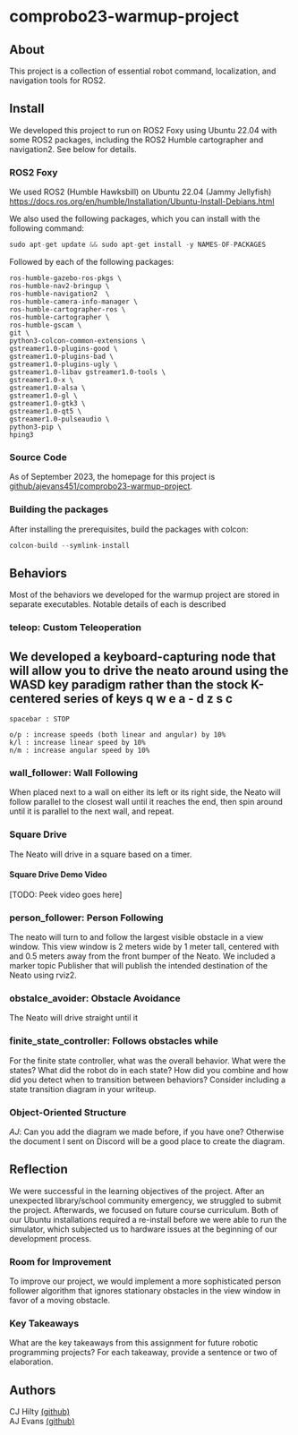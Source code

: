 # comprobo23-warmup-project
## About
This project is a collection of essential robot command, localization, and navigation tools for ROS2.
## Install
We developed this project to run on ROS2 Foxy using Ubuntu 22.04 with some ROS2 packages, including the ROS2 Humble cartographer and navigation2. See below for details.
### ROS2 Foxy
We used ROS2 (Humble Hawksbill) on Ubuntu 22.04 (Jammy Jellyfish)
https://docs.ros.org/en/humble/Installation/Ubuntu-Install-Debians.html

We also used the following packages, which you can install with the following command:

```python
sudo apt-get update && sudo apt-get install -y NAMES-OF-PACKAGES
```
Followed by each of the following packages:

```
ros-humble-gazebo-ros-pkgs \
ros-humble-nav2-bringup \
ros-humble-navigation2  \
ros-humble-camera-info-manager \
ros-humble-cartographer-ros \
ros-humble-cartographer \
ros-humble-gscam \
git \
python3-colcon-common-extensions \
gstreamer1.0-plugins-good \
gstreamer1.0-plugins-bad \
gstreamer1.0-plugins-ugly \
gstreamer1.0-libav gstreamer1.0-tools \
gstreamer1.0-x \
gstreamer1.0-alsa \
gstreamer1.0-gl \
gstreamer1.0-gtk3 \
gstreamer1.0-qt5 \
gstreamer1.0-pulseaudio \
python3-pip \
hping3
```

### Source Code
As of September 2023, the homepage for this project is [github/ajevans451/comprobo23-warmup-project](https://github.com/ajevans451/comprobo23-warmup-project).

### Building the packages
After installing the prerequisites, build the packages with colcon:
```python
colcon-build --symlink-install
``` 

## Behaviors
Most of the behaviors we developed for the warmup project are stored in separate executables. Notable details of each is described
### teleop: Custom Teleoperation
We developed a keyboard-capturing node that will allow you to drive the neato around using the WASD key paradigm rather than the stock K-centered series of keys
	q  w  e
	a  -  d
	z  s  c
  -------------------
    spacebar : STOP
    
    o/p : increase speeds (both linear and angular) by 10%
    k/l : increase linear speed by 10%
    n/m : increase angular speed by 10%

### wall_follower: Wall Following
When placed next to a wall on either its left or its right side, the Neato will follow parallel to the closest wall until it reaches the end, then spin around until it is parallel to the next wall, and repeat.

### Square Drive
The Neato will drive in a square based on a timer.
#### Square Drive Demo Video
[TODO: Peek video goes here] 

### person_follower: Person Following
The neato will turn to and follow the largest visible obstacle in a view window. This view window is 2 meters wide by 1 meter tall, centered with and 0.5 meters away from the front bumper of the Neato. We included a marker topic Publisher that will publish the intended destination of the Neato using rviz2.
### obstalce_avoider: Obstacle Avoidance
The Neato will drive straight until it 

### finite_state_controller: Follows obstacles while 
For the finite state controller, what was the overall behavior. What were the states? What did the robot do in each state? How did you combine and how did you detect when to transition between behaviors?  Consider including a state transition diagram in your writeup.
### Object-Oriented Structure
*AJ*: Can you add the diagram we made before, if you have one? Otherwise the document I sent on Discord will be a good place to create the diagram.


## Reflection
We were successful in the learning objectives of the project. After an unexpected library/school community emergency, we struggled to submit the project. Afterwards, we focused on future course curriculum. Both of our Ubuntu installations required a re-install before we were able to run the simulator, which subjected us to hardware issues at the beginning of our development process.
### Room for Improvement
To improve our project, we would implement a more sophisticated person follower algorithm that ignores stationary obstacles in the view window in favor of a moving obstacle.
### Key Takeaways
What are the key takeaways from this assignment for future robotic programming projects? For each takeaway, provide a sentence or two of elaboration.

## Authors

CJ Hilty [(github)](https://github.com/cjhi) \
AJ Evans [(github)](https://github.com/ajevans451)